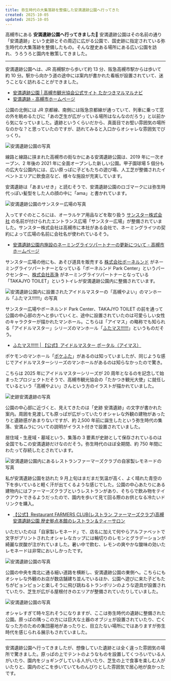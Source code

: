 ```yaml
---
title: 弥生時代の大集落跡を整備した安満遺跡公園へ行ってきた
created: 2025-10-05
updated: 2025-10-05
---
```


高槻市にある **安満遺跡公園へ行ってきました🏺** 安満遺跡公園はその名前の通り「安満遺跡」という史跡とその周辺に広がる公園で、国史跡に指定されている弥生時代の大集落跡を整備したもの。そんな歴史ある場所にある広い公園を訪れ、うろうろと園内を散策してきました。

---

安満遺跡公園へは、JR 高槻駅から歩いて約 13 分、阪急高槻市駅からは歩いて約 10 分。駅から向かう道の途中には案内が書かれた看板が設置されていて、迷うことなく訪れることができました。

- [安満遺跡公園 | 高槻市観光協会公式サイト たかつきマルマルナビ](https://www.takatsuki-kankou.org/ama-site-park/)
- [安満遺跡 - 高槻市ホームページ](https://www.city.takatsuki.osaka.jp/site/history/4542.html)

公園の北側には JR 京都線、南側には阪急京都線が通っていて、列車に乗って窓の外を眺めるたびに「あの芝生が広がっている場所はなんなのだろう」と以前から気になっていました。遺跡というくらいだから、真面目でお堅い雰囲気の場所なのかな？と思っていたのですが、訪れてみると入口からオシャレな雰囲気でびっくり。

![安満遺跡公園の写真](3e75c8b8-9bc7-42c5-05ac-3da38ee3d300)

線路と線路に挟まれた高槻市の街なかにある安満遺跡公園は、2019 年に一次オープン、2 年後の 2021 年に全面オープンした新しい公園。甲子園球場 5 個分もの広大な公園内には、広い原っぱに子どもたちの遊び場、人工芝が整備されたイベントエリアに飲食店など、様々な施設が充実しています。

安満遺跡は「あまいせき」と読むそうで、安満遺跡公園のロゴマークには弥生時代っぽい髪型をした人の顔の中に「ama」と書かれています。

![安満遺跡公園のサンスター広場の写真](4a056679-4fe4-4464-84b2-bbf01244e700)

入ってすぐのところには、オーラルケア用品などを取り扱う [サンスター株式会社](https://jp.sunstar.com/) の名前が付けられたエントランス広場「サンスター広場」が整備されていました。サンスター株式会社は高槻市に本社がある会社で、ネーミングライツの契約によって広場の名前に会社名が使われているそう。

- [安満遺跡公園内施設のネーミングライツパートナーの更新について - 高槻市ホームページ](https://www.city.takatsuki.osaka.jp/soshiki/60/107403.html)

サンスター広場の他にも、あそび道具を販売する [株式会社ボーネルンド](https://www.bornelund.co.jp/) がネーミングライツパートナーとなっている「ボーネルンド Park Center」というパークセンター、[株式会社高浄](https://www.takajyo.co.jp/) がネーミングライツパートナーとなっている「TAKAJYO TOILET」というトイレが安満遺跡公園内に整備されています。

![安満遺跡公園内に設置されたアイドルマスターの「高槻やよい」のマンホール「ふたマス!!!!!!」の写真](20a117e3-1e96-4325-841b-d2cb3c386d00)

サンスター広場やボーネルンド Park Center、TAKAJYO TOILET の前を通って公園の中心部の方へと歩いていくと、途中に設置されていたのは可愛らしい女性のキャラクターが描かれたマンホール。こちらは「アイマス」の略称でも知られる「アイドルマスター」シリーズのマンホール「[ふたマス!!!!!!](https://idolmaster-official.jp/20th_anniversary/manhole)」というものだそう。

- [ふたマス!!!!!! | 【公式】アイドルマスター ポータル（アイマス）](https://idolmaster-official.jp/20th_anniversary/manhole)

ポケモンのマンホール「[ポケふた](https://local.pokemon.jp/manhole/)」があるのは知っていましたが、同じような感じでアイドルマスターシリーズのマンホールがあるのは知らなかったので驚き。

こちらは 2025 年にアイドルマスターシリーズが 20 周年となるのを記念して始まったプロジェクトだそうで、高槻市観光協会の「たかつき観光大使」に就任しているという「高槻やよい」さんという方のイラストが描かれていました。

![史跡安満遺跡の写真](e2050c31-b779-425a-9ce0-dd4bfe4ab100)

公園の中心部に近づくと、見えてきたのは「史跡 安満遺跡」の文字が書かれた案内。周囲を見渡しても原っぱが広がっていたりオシャレな外観の建物があったりと遺跡感があまりないですが、約 2,500 年前に誕生したという弥生時代の集落、安満ムラについての説明がイラスト付きで設置されていました。

居住域・生産域・墓域という、集落の 3 要素が史跡として保存されているのは全国でもこの安満遺跡だけなのだそう。弥生時代のほぼ全期間、約 750 年間にわたって存続したとされています。

![安満遺跡公園内にあるレストランファーマーズクラブの自家製レモネードの写真](ab2dd76b-da6e-463c-b30c-cb92eb9ce000)

私が安満遺跡公園を訪れた 9 月上旬はまだまだ気温が高く、よく晴れた青空の下を歩いていると軽く汗が出てくるような感じでした。公園の中心あたりにある建物内にはファーマーズクラブというレストランがあり、そちらで飲み物をテイクアウトできるようだったので、園内を歩いて見て回る際のお供となる冷たいドリンクを購入。

- [【公式】Restaurant FARMERS CLUB(レストラン ファーマーズクラブ)高槻 安満遺跡公園 歴史拠点本館のレストラン＆ティーサロン](https://farmers-club.jp/)

いただいたのは「自家製レモネード」で、店名に加えて何やらアルファベットで文字がプリントされたオシャレなカップには輪切りのレモンとグラデーションが綺麗な炭酸が注がれていました。暑い中で飲む、レモンの爽やかな酸味の効いたレモネードは非常においしかったです。

![安満遺跡公園の写真](0dc66c5c-190e-4570-4617-5f632559e700)

公園の中央を南北に通る細い道路を横断し、安満遺跡公園の東側へ。こちらにもオシャレな外観のお店が数店舗建ち並んでいるほか、公園へ遊びに来た子どもたちがピョンピョンと楽しそうに飛び跳ねるトランポリンのような遊具が設置されていたり、芝生が広がる屋根付きのエリアが整備されていたりしていました。

![安満遺跡公園の写真](1fa66791-b9ae-433d-7b8f-735c57e74200)

オシャレすぎて時々忘れそうになりますが、ここは弥生時代の遺跡に整備された公園。原っぱの隅っこの方には巨大な土器のオブジェが設置されていたり、亡くなった方のための集団墓地があったりと、目立たない場所にではありますが弥生時代を感じられる展示もされていました。

---

安満遺跡公園へ行ってきましたが、想像していた遺跡とは全く違った雰囲気の場所で驚きました。原っぱの上でテントのようなものを設置してくつろいでいる人がいたり、園内をジョギングしている人がいたり、芝生の上で食事を楽しむ人がいたりと、園内のどこを歩いていてものんびりとした雰囲気で居心地が良かったです。
